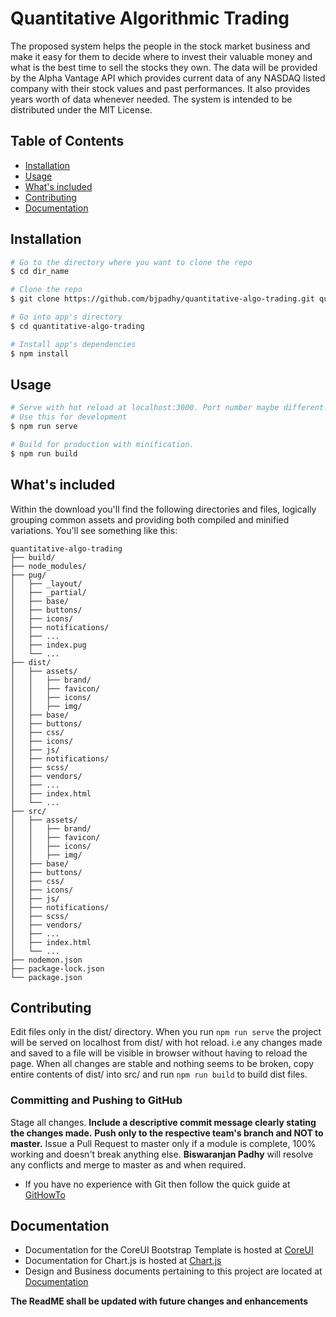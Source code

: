 # Quantitative Algorithmic Trading
The proposed system helps the people in the stock market business and make it easy for them to decide where to invest their valuable money and what is the best time to sell the stocks they own. The data will be provided by the Alpha Vantage API which provides current data of any NASDAQ listed company with their stock values and past performances. It also provides years worth of data whenever needed. The system is intended to be distributed under the MIT License.


## Table of Contents
* [Installation](#installation)
* [Usage](#usage)
* [What's included](#whats-included)
* [Contributing](#contributing)
* [Documentation](#documentation)

## Installation

``` bash
# Go to the directory where you want to clone the repo
$ cd dir_name

# Clone the repo
$ git clone https://github.com/bjpadhy/quantitative-algo-trading.git quantitative-algo-trading

# Go into app's directory
$ cd quantitative-algo-trading

# Install app's dependencies
$ npm install
```

## Usage

``` bash
# Serve with hot reload at localhost:3000. Port number maybe different. Check terminal logs.
# Use this for development
$ npm run serve

# Build for production with minification.
$ npm run build
```

## What's included
Within the download you'll find the following directories and files, logically grouping common assets and providing both compiled and minified variations. You'll see something like this:
``` 
quantitative-algo-trading
├── build/
├── node_modules/
├── pug/
│   ├── _layout/
│   ├── _partial/
│   ├── base/
│   ├── buttons/
│   ├── icons/
│   ├── notifications/
│   ├── ...
│   ├── index.pug
│   └── ...
├── dist/
│   ├── assets/
│   │   ├── brand/
│   │   ├── favicon/
│   │   ├── icons/
│   │   ├── img/
│   ├── base/
│   ├── buttons/
│   ├── css/
│   ├── icons/
│   ├── js/
│   ├── notifications/
│   ├── scss/
│   ├── vendors/
│   ├── ...
│   ├── index.html
│   └── ...
├── src/
│   ├── assets/
│   │   ├── brand/
│   │   ├── favicon/
│   │   ├── icons/
│   │   ├── img/
│   ├── base/
│   ├── buttons/
│   ├── css/
│   ├── icons/
│   ├── js/
│   ├── notifications/
│   ├── scss/
│   ├── vendors/
│   ├── ...
│   ├── index.html
│   └── ...
├── nodemon.json
├── package-lock.json
└── package.json
```
## Contributing

Edit files only in the dist/ directory. When you run ```npm run serve``` the project will be served on localhost from dist/ with hot reload. i.e any changes made and saved to a file will be visible in browser without having to reload the page. When all changes are stable and nothing seems to be broken, copy entire contents of dist/ into src/ and run ```npm run build``` to build dist files.

### Committing and Pushing to GitHub

Stage all changes. **Include a descriptive commit message clearly stating the changes made.** **Push only to the respective team's branch and NOT to master.** Issue a Pull Request to master only if a module is complete, 100% working and doesn't break anything else. **Biswaranjan Padhy** will resolve any conflicts and merge to master as and when required.

- If you have no experience with Git then follow the quick guide at [GitHowTo](https://githowto.com/)

## Documentation

- Documentation for the CoreUI Bootstrap Template is hosted at [CoreUI](https://coreui.io/docs/getting-started/introduction/#coreui-admin-template)
- Documentation for Chart.js is hosted at [Chart.js](https://www.chartjs.org/docs/latest/)
- Design and Business documents pertaining to this project are located at [Documentation](https://drive.google.com/open?id=1f4cEnPXLHRUnu_AwKlCRpet3rGzvd-_P)

**The ReadME shall be updated with future changes and enhancements**
